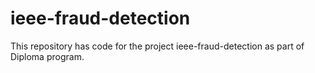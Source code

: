 # ieee-fraud-detection
This repository has code for the project ieee-fraud-detection as part of Diploma program.
